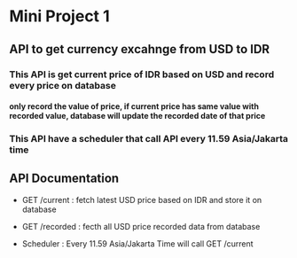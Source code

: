 # Mini Project 1
## API to get currency excahnge from USD to IDR
### This API is get current price of IDR based on USD and record every price on database
#### only record the value of price, if current price has same value with recorded value, database will update the recorded date of that price
### This API have a scheduler that call API every 11.59 Asia/Jakarta time

## API Documentation
* GET /current : fetch latest USD price based on IDR and store it on database
* GET /recorded : fecth all USD price recorded data from database

* Scheduler : Every 11.59 Asia/Jakarta Time will call GET /current
